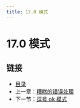 ```yaml
---
title: 17.0 模式
---
```


# 17.0 模式

## 链接

- [目录](directory.md)
- 上一章：[糟糕的错误处理](16.10.md)
- 下一节：[逗号 ok 模式](17.1.md)
